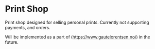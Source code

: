 # Print Shop

Print shop designed for selling personal prints. 
Currently not supporting payments, and orders. 

Will be implemented as a part of (https://www.gautelorentsen.no/) in the future.